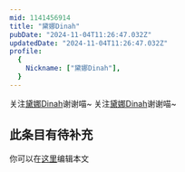 ```yaml
---
mid: 1141456914
title: "黛娜Dinah"
pubDate: "2024-11-04T11:26:47.032Z"
updatedDate: "2024-11-04T11:26:47.032Z"
profile:
  {
    Nickname: ["黛娜Dinah"],
  }
---
```


关注[黛娜Dinah](https://space.bilibili.com/1141456914)谢谢喵~ 关注[黛娜Dinah](https://space.bilibili.com/1141456914)谢谢喵~

## 此条目有待补充
你可以在[这里](https://github.com/Yuhanawa/VTuber.ICU-Content/edit/master/v/黛娜Dinah/index.md)编辑本文
